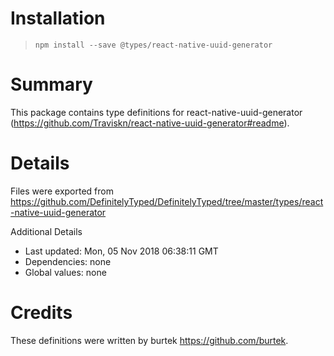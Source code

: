 # Installation
> `npm install --save @types/react-native-uuid-generator`

# Summary
This package contains type definitions for react-native-uuid-generator (https://github.com/Traviskn/react-native-uuid-generator#readme).

# Details
Files were exported from https://github.com/DefinitelyTyped/DefinitelyTyped/tree/master/types/react-native-uuid-generator

Additional Details
 * Last updated: Mon, 05 Nov 2018 06:38:11 GMT
 * Dependencies: none
 * Global values: none

# Credits
These definitions were written by burtek <https://github.com/burtek>.
